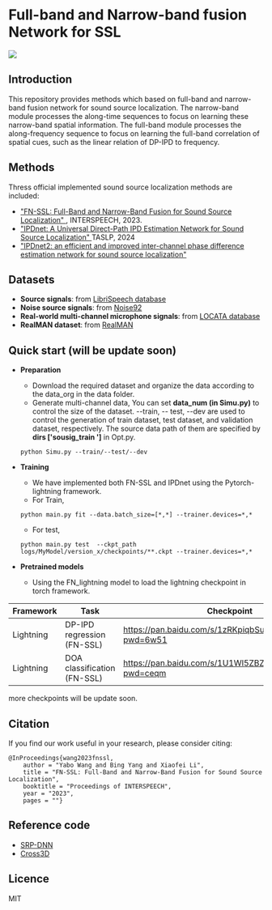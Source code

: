 # Full-band and Narrow-band fusion Network for SSL

![](https://markdown.liuchengtu.com/work/uploads/upload_428e0c0d47c467f17821fd116edbc41f.png)

## Introduction

This repository provides methods which  based on full-band and narrow-band fusion network  for sound source localization. The narrow-band module processes the along-time sequences to focus on learning these narrow-band spatial information. The full-band module processes the along-frequency sequence
to focus on learning the full-band correlation of spatial cues, such as the linear relation of DP-IPD to frequency.

## Methods

Thress official implemented sound source localization methods are included:

* <a href="https://arxiv.org/pdf/2305.19610.pdf" target="_blank"> "FN-SSL: Full-Band and Narrow-Band Fusion for Sound Source Localization" </a>, INTERSPEECH, 2023.
* <a href="https://arxiv.org/abs/2405.07021" target="_blank"> "IPDnet: A Universal Direct-Path IPD Estimation Network for Sound Source Localization" </a> TASLP, 2024
* <a href="" target="_blank"> "IPDnet2: an efficient and improved inter-channel phase difference estimation network for sound source localization" </a> 

## Datasets

+ **Source signals**: from <a href="http://www.openslr.org/12/" target="_blank">LibriSpeech database</a>
+ **Noise source signals**: from <a href="http://spib.linse.ufsc.br/noise.html" target="_blank">Noise92</a>
+ **Real-world multi-channel microphone signals**: from <a href="https://www.locata.lms.tf.fau.de/datasets/" target="_blank">LOCATA database</a>
+ **RealMAN dataset**: from <a href="https://github.com/Audio-WestlakeU/RealMAN" target="_blank">RealMAN</a>
## Quick start (will be update soon)

+ **Preparation**
  
  * Download the required dataset and organize the data according to the data_org in the data folder.
  * Generate multi-channel data, You can set **data_num (in Simu.py)** to control the size of the dataset. --train, -- test, --dev are used to control the generation of train dataset, test dataset, and validation dataset, respectively. The source data path of them are specified by **dirs ['sousig_train ']** in Opt.py.
  
  ```
  python Simu.py --train/--test/--dev
  ```
+ **Training**
  
  * We have  implemented both FN-SSL and IPDnet using the Pytorch-lightning framework.
  * For Train,
  
  ```
  python main.py fit --data.batch_size=[*,*] --trainer.devices=*,*
  ```
  
  * For test,
  
  ```
  python main.py test  --ckpt_path logs/MyModel/version_x/checkpoints/**.ckpt --trainer.devices=*,*
  ```
+ **Pretrained models**
  
  * Using the FN_lightning model to load the lightning checkpoint in torch framework.

| Framework | Task | Checkpoint |
| --- | --- | --- |
| Lightning | DP-IPD regression (FN-SSL) | https://pan.baidu.com/s/1zRKpiqbSuo80Xu5ZRoS1gQ?pwd=6w51 |
| Lightning | DOA classification (FN-SSL) | https://pan.baidu.com/s/1U1Wl5ZBZBItc2Vku7AyqNA?pwd=ceqm |

more checkpoints will be update soon.

## Citation

If you find our work useful in your research, please consider citing:

```
@InProceedings{wang2023fnssl,
    author = "Yabo Wang and Bing Yang and Xiaofei Li",
    title = "FN-SSL: Full-Band and Narrow-Band Fusion for Sound Source Localization",
    booktitle = "Proceedings of INTERSPEECH",
    year = "2023",
    pages = ""}
```

## Reference code

- <a href="https://github.com/BingYang-20/SRP-DNN" target="_blank">SRP-DNN</a>
- <a href="https://github.com/DavidDiazGuerra/Cross3D" target="_blank">Cross3D</a>

## Licence

MIT


